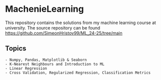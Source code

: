 # MachenieLearning
 This repository contains the solutions from my machine learning course at university. The source repository can be found https://github.com/SimeonHristov99/ML_24-25/tree/main
## Topics
    - Numpy, Pandas, Matplotlib & Seaborn
    - K-Nearest Neighbours and Introduction to ML
    - Linear Regression
    - Cross Validation, Regularized Regression, Classification Metrics